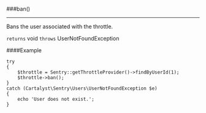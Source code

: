 <a id="ban"></a>
###ban()

----------

Bans the user associated with the throttle.

`returns` void
`throws`  UserNotFoundException

####Example

	try
	{
		$throttle = Sentry::getThrottleProvider()->findByUserId(1);
		$throttle->ban();
	}
	catch (Cartalyst\Sentry\Users\UserNotFoundException $e)
	{
		echo 'User does not exist.';
	}
